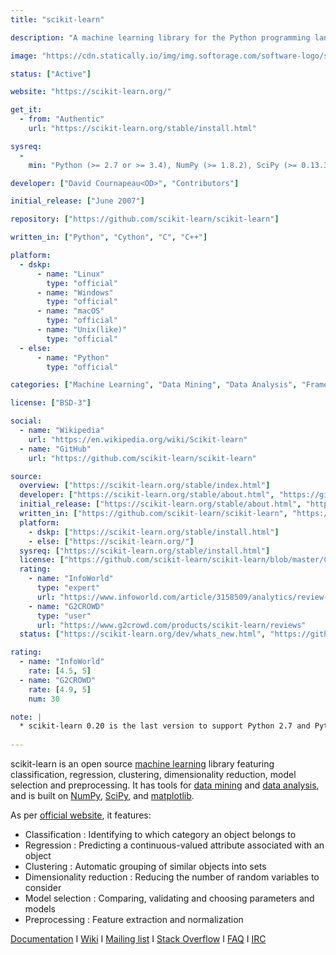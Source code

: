```yaml
---
title: "scikit-learn"

description: "A machine learning library for the Python programming language"

image: "https://cdn.statically.io/img/img.softorage.com/software-logo/scikit-learn.png?h=64"

status: ["Active"]

website: "https://scikit-learn.org/"

get_it:
  - from: "Authentic"
    url: "https://scikit-learn.org/stable/install.html"

sysreq:
  -
    min: "Python (>= 2.7 or >= 3.4), NumPy (>= 1.8.2), SciPy (>= 0.13.3)."

developer: ["David Cournapeau<OD>", "Contributors"]

initial_release: ["June 2007"]

repository: ["https://github.com/scikit-learn/scikit-learn"]

written_in: ["Python", "Cython", "C", "C++"]

platform:
  - dskp:
      - name: "Linux"
        type: "official"
      - name: "Windows"
        type: "official"
      - name: "macOS"
        type: "official"
      - name: "Unix(like)"
        type: "official"
  - else:
      - name: "Python"
        type: "official"

categories: ["Machine Learning", "Data Mining", "Data Analysis", "Framework"]

license: ["BSD-3"]

social:
  - name: "Wikipedia"
    url: "https://en.wikipedia.org/wiki/Scikit-learn"
  - name: "GitHub"
    url: "https://github.com/scikit-learn/scikit-learn"

source:
  overview: ["https://scikit-learn.org/stable/index.html"]
  developer: ["https://scikit-learn.org/stable/about.html", "https://github.com/scikit-learn/scikit-learn/graphs/contributors"]
  initial_release: ["https://scikit-learn.org/stable/about.html", "https://en.wikipedia.org/w/index.php?title=Scikit-learn&oldid=877016024"]
  written_in: ["https://github.com/scikit-learn/scikit-learn", "https://en.wikipedia.org/w/index.php?title=Scikit-learn&oldid=877016024"]
  platform:
    - dskp: ["https://scikit-learn.org/stable/install.html"]
    - else: ["https://scikit-learn.org/"]
  sysreq: ["https://scikit-learn.org/stable/install.html"]
  license: ["https://github.com/scikit-learn/scikit-learn/blob/master/COPYING"]
  rating:
    - name: "InfoWorld"
      type: "expert"
      url: "https://www.infoworld.com/article/3158509/analytics/review-scikit-learn-shines-for-simpler-machine-learning.html"
    - name: "G2CROWD"
      type: "user"
      url: "https://www.g2crowd.com/products/scikit-learn/reviews"
  status: ["https://scikit-learn.org/dev/whats_new.html", "https://github.com/scikit-learn/scikit-learn/graphs/contributors"]

rating:
  - name: "InfoWorld"
    rate: [4.5, 5]
  - name: "G2CROWD"
    rate: [4.9, 5]
    num: 30

note: |
  * scikit-learn 0.20 is the last version to support Python 2.7 and Python 3.4. scikit-learn 0.21 will require Python 3.5 or newer.
  
---
```

  scikit-learn is an open source [machine learning](/categories/machine-learning) library featuring classification, regression, clustering, dimensionality reduction, model selection and preprocessing. It has tools for [data mining](/categories/data-mining) and [data analysis](/categories/data-analysis), and is built on [NumPy](/software/numpy/), [SciPy](/software/scipy-library/), and [matplotlib](/software/matplotlib/).
  
  As per [official website](https://scikit-learn.org/stable/index.html), it features:
  * Classification : Identifying to which category an object belongs to
  * Regression : Predicting a continuous-valued attribute associated with an object
  * Clustering : Automatic grouping of similar objects into sets
  * Dimensionality reduction : Reducing the number of random variables to consider
  * Model selection : Comparing, validating and choosing parameters and models
  * Preprocessing : Feature extraction and normalization
  
  [Documentation](https://scikit-learn.org/stable/documentation.html) I [Wiki](https://github.com/scikit-learn/scikit-learn/wiki) I [Mailing list](https://mail.python.org/mailman/listinfo/scikit-learn) I [Stack Overflow](https://stackoverflow.com/questions/tagged/scikit-learn) I [FAQ](https://scikit-learn.org/stable/faq.html) I [IRC](https://webchat.freenode.net/?channels=scikit-learn)



